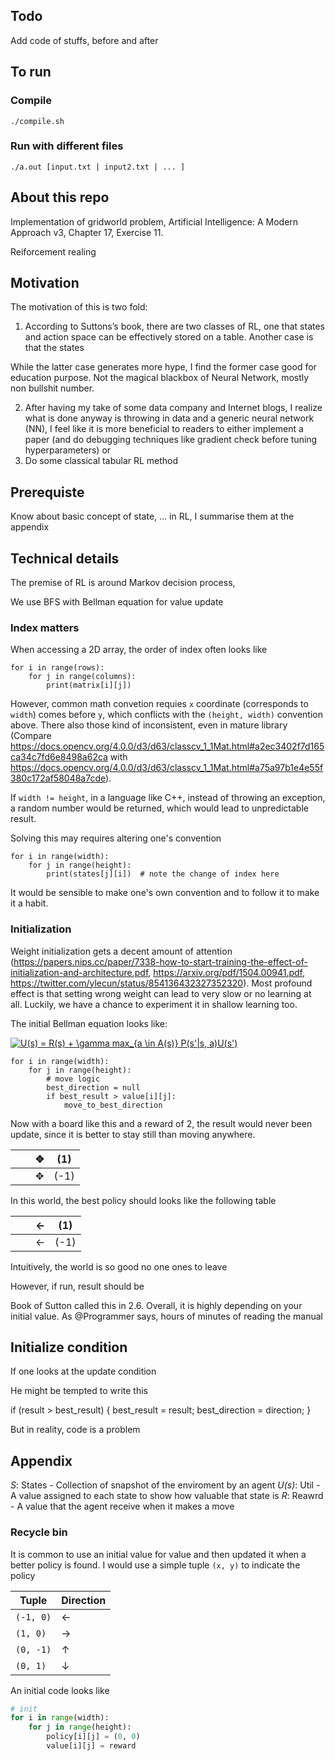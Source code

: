 ## Todo
Add code of stuffs, before and after


## To run
### Compile
`./compile.sh`
### Run with different files
`./a.out [input.txt | input2.txt | ... ]`

## About this repo
Implementation of gridworld problem, Artificial Intelligence: A Modern Approach v3, Chapter 17, Exercise 11.

Reiforcement realing


## Motivation
The motivation of this is two fold:

1. According to Suttons’s book, there are two classes of RL, one that states and action space can be effectively stored on a table. Another case is that the states 

While the latter case generates more hype, I find the former case good for education purpose. Not the magical blackbox of Neural Network, mostly non bullshit number.

2. After having my take of some data company and Internet blogs, I realize what is done anyway is throwing in data and a generic neural network (NN), I feel like it is  more beneficial to readers to either implement a paper (and do debugging techniques like gradient check before tuning hyperparameters) 
or
2. Do some classical tabular RL method


## Prerequiste
Know about basic concept of state, … in RL, I summarise them at the appendix


## Technical details
The premise of RL is around Markov decision process, 

We use BFS with Bellman equation for value update
### Index matters
 When accessing a 2D array, the order of index often looks like
```
for i in range(rows):
    for j in range(columns):
        print(matrix[i][j])
```
However, common math convetion requies `x` coordinate (corresponds to `width`) comes before `y`, which conflicts with the `(height, width)` convention above. There also those kind of inconsistent, even in mature library (Compare https://docs.opencv.org/4.0.0/d3/d63/classcv_1_1Mat.html#a2ec3402f7d165ca34c7fd6e8498a62ca with https://docs.opencv.org/4.0.0/d3/d63/classcv_1_1Mat.html#a75a97b1e4e55f380c172af58048a7cde). 

If `width != height`, in a language like C++, instead of throwing an exception, a random number would be returned, which would lead to unpredictable result.

Solving this may requires altering one's convention
```
for i in range(width):
    for j in range(height):
        print(states[j][i])  # note the change of index here
```

It would be sensible to make one's own convention and to follow it to make it a habit.

### Initialization
Weight initialization gets a decent amount of attention (https://papers.nips.cc/paper/7338-how-to-start-training-the-effect-of-initialization-and-architecture.pdf, https://arxiv.org/pdf/1504.00941.pdf, https://twitter.com/ylecun/status/854136432327352320). Most profound effect is that setting wrong weight can lead to very slow or no learning at all. Luckily, we have a chance to experiment it in shallow learning too. 


The initial Bellman equation looks like:

<a href="https://www.codecogs.com/eqnedit.php?latex=\inline&space;U(s)&space;=&space;R(s)&space;&plus;&space;\gamma&space;max_{a&space;\in&space;A(s)}&space;P(s'|s,&space;a)U(s')" target="_blank"><img src="https://latex.codecogs.com/svg.latex?\inline&space;U(s)&space;=&space;R(s)&space;&plus;&space;\gamma&space;max_{a&space;\in&space;A(s)}&space;P(s'|s,&space;a)U(s')" title="U(s) = R(s) + \gamma max_{a \in A(s)} P(s'|s, a)U(s')" /></a>

```
for i in range(width):
    for j in range(height):
        # move logic
        best_direction = null
        if best_result > value[i][j]:
            move_to_best_direction
```

Now with a board like this and a reward of 2, the result would never been update, since it is better to stay still than moving anywhere.

|   |   | ✥ | (1)  |
|---|---|---|------|
|   |   | ✥ | (-1) |

In this world, the best policy should looks like the following table

|   |   | ← | (1)  |
|---|---|---|------|
|   |   | ← | (-1) |
Intuitively, the world is so good no one ones to leave

However, if run, result should be


Book of Sutton called this in 2.6. Overall, it is highly depending on your initial value. As @Programmer says, hours of minutes of reading the manual


## Initialize condition
If one looks at the update condition


He might be tempted to write this

if (result > best_result) {
    best_result = result;
    best_direction = direction;
}

But in reality, code is a problem






## Appendix
_S_: States - Collection of snapshot of the enviroment by an agent
_U(s)_: Util - A value assigned to each state to show how valuable that state is
_R_: Reawrd - A value that the agent receive when it makes a move

### Recycle bin


It is common to use an initial value for value and then updated it when a better policy is found. I would use a simple tuple `(x, y)` to indicate the policy

| Tuple   | Direction |
|---------|-----------|
| `(-1, 0)` | ←         |
| `(1, 0)`  | →         |
| `(0, -1)`  | ↑         |
| `(0, 1)`  | ↓         |

An initial code looks like

```python
# init
for i in range(width):
    for j in range(height):
        policy[i][j] = (0, 0)
        value[i][j] = reward

